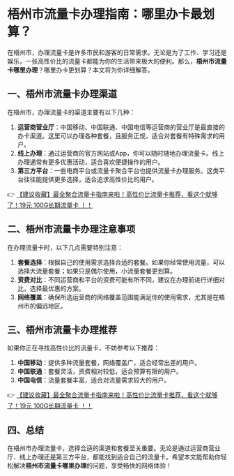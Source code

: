 # 梧州市流量卡办理指南：哪里办卡最划算？

在梧州市，办理流量卡是许多市民和游客的日常需求。无论是为了工作、学习还是娱乐，一张高性价比的流量卡都能为你的生活带来极大的便利。那么，**梧州市流量卡哪里办理**？哪里办卡更划算？本文将为你详细解答。

## 一、梧州市流量卡办理渠道

在梧州市，办理流量卡的渠道主要有以下几种：

1. **运营商营业厅**：中国移动、中国联通、中国电信等运营商的营业厅是最直接的办卡渠道。这里可以办理各种套餐，且服务正规，适合对套餐有特殊需求的用户。
2. **线上办理**：通过运营商的官方网站或App，你可以随时随地办理流量卡。线上办理通常有更多优惠活动，适合喜欢便捷操作的用户。
3. **第三方平台**：一些电商平台或流量卡聚合平台也提供流量卡办理服务。这类平台往往能提供更多选择，适合追求高性价比的用户。

👉 [【建议收藏】最全聚合流量卡指南来啦！高性价比流量卡推荐，看这个就够了！19元 100G长期流量卡 ！！](https://bit.ly/Liuliangka)

## 二、梧州市流量卡办理注意事项

在办理流量卡时，以下几点需要特别注意：

1. **套餐选择**：根据自己的使用需求选择合适的套餐。如果你经常使用流量，可以选择大流量套餐；如果只是偶尔使用，小流量套餐更划算。
2. **资费对比**：不同运营商和平台的资费可能有所不同，建议在办理前进行详细对比，选择最优惠的方案。
3. **网络覆盖**：确保所选运营商的网络覆盖范围能满足你的使用需求，尤其是在梧州市的偏远地区。

## 三、梧州市流量卡办理推荐

如果你正在寻找高性价比的流量卡，不妨参考以下推荐：

1. **中国移动**：提供多种流量套餐，网络覆盖广，适合经常出差的用户。
2. **中国联通**：套餐灵活，资费相对较低，适合预算有限的用户。
3. **中国电信**：流量套餐丰富，适合对流量需求较大的用户。

👉 [【建议收藏】最全聚合流量卡指南来啦！高性价比流量卡推荐，看这个就够了！19元 100G长期流量卡 ！！](https://bit.ly/Liuliangka)

## 四、总结

在梧州市办理流量卡，选择合适的渠道和套餐至关重要。无论是通过运营商营业厅、线上办理还是第三方平台，都能找到适合自己的流量卡。希望本文能帮助你轻松解决**梧州市流量卡哪里办理**的问题，享受畅快的网络体验！